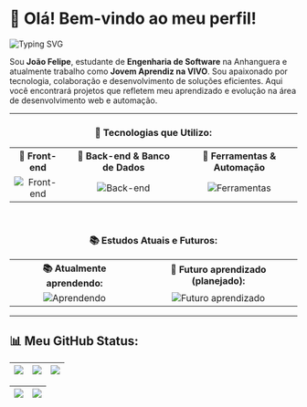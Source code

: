 # 👋 Olá! Bem-vindo ao meu perfil!

![Typing SVG](https://readme-typing-svg.herokuapp.com?color=%2310A1E8&size=24&center=false&lines=Desenvolvedor+em+evolu%C3%A7%C3%A3o!;Apaixonado+por+tecnologia!;Bem-vindo+ao+meu+perfil!)

Sou **João Felipe**, estudante de **Engenharia de Software** na Anhanguera e atualmente trabalho como **Jovem Aprendiz na VIVO**. Sou apaixonado por tecnologia, colaboração e desenvolvimento de soluções eficientes. Aqui você encontrará projetos que refletem meu aprendizado e evolução na área de desenvolvimento web e automação.

---

<div align="center">

### 🚀 Tecnologias que Utilizo:
<table style="display: block;">
  <tr>
    <th>🔹 Front-end</th>
    <th>🔹 Back-end & Banco de Dados</th>
    <th>🔹 Ferramentas & Automação</th>
  </tr>
  <tr>
    <td align="center">
      <img src="https://skillicons.dev/icons?i=html,css,bootstrap,js" alt="Front-end">
    </td>
    <td align="center">
      <img src="https://skillicons.dev/icons?i=python,django,sqlite,nodejs" alt="Back-end">
    </td>
    <td align="center">
      <img src="https://skillicons.dev/icons?i=git,selenium,postman,linux" alt="Ferramentas">
    </td>
  </tr>
</table>

<br>

### 📚 Estudos Atuais e Futuros:
<table style="display: block;">
  <tr>
    <th>📚 Atualmente aprendendo:</th>
    <th>🎯 Futuro aprendizado (planejado):</th>
  </tr>
  <tr>
    <td align="center">
      <img src="https://skillicons.dev/icons?i=react,nodejs,sqlite,postman,linux" alt="Aprendendo">
    </td>
    <td align="center">
      <img src="https://skillicons.dev/icons?i=docker,fastapi,java,tailwind" alt="Futuro aprendizado">
    </td>
  </tr>
</table>

</div>

---

## 📊 Meu GitHub Status:
| ![](http://github-profile-summary-cards.vercel.app/api/cards/stats?username=J0A0F3L1P3&theme=nord_dark) | ![](https://github-readme-stats.vercel.app/api/top-langs/?username=J0A0F3L1P3&layout=compact&langs_count=6&theme=nord) | ![](http://github-profile-summary-cards.vercel.app/api/cards/repos-per-language?username=J0A0F3L1P3&hide=Html&theme=nord_dark) |
| :-: | :-: | :-: |

| ![](http://github-profile-summary-cards.vercel.app/api/cards/profile-details?username=J0A0F3L1P3&theme=nord_dark) | ![](https://github-readme-streak-stats.herokuapp.com/?user=J0A0F3L1P3&date_format=M%20j%5B%2C%20Y%5D&background=2D3742&stroke=2D3742&ring=6bbbca&fire=6bbbca&currStreakNum=fff&sideNums=6bbbca&currStreakLabel=6bbbca&sideLabels=fff&dates=fff) |
| :-: | :-: |

